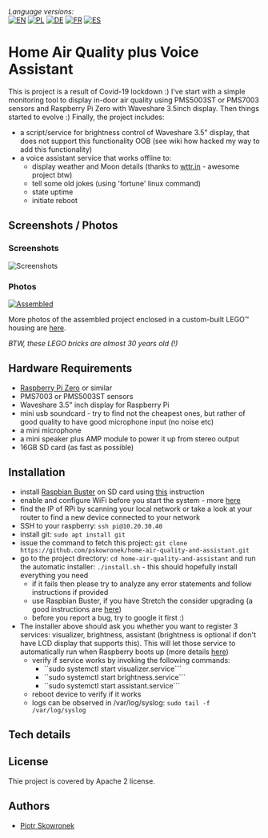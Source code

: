_Language versions:_\
[![EN](https://github.com/pskowronek/home-air-quality-and-assistant/raw/master/www/flags/lang-US.png)](https://github.com/pskowronek/home-air-quality-and-assistant) 
[![PL](https://github.com/pskowronek/home-air-quality-and-assistant/raw/master/www/flags/lang-PL.png)](https://translate.googleusercontent.com/translate_c?sl=en&tl=pl&u=https://github.com/pskowronek/home-air-quality-and-assistant)
[![DE](https://github.com/pskowronek/home-air-quality-and-assistant/raw/master/www/flags/lang-DE.png)](https://translate.googleusercontent.com/translate_c?sl=en&tl=de&u=https://github.com/pskowronek/home-air-quality-and-assistant)
[![FR](https://github.com/pskowronek/home-air-quality-and-assistant/raw/master/www/flags/lang-FR.png)](https://translate.googleusercontent.com/translate_c?sl=en&tl=fr&u=https://github.com/pskowronek/home-air-quality-and-assistant)
[![ES](https://github.com/pskowronek/home-air-quality-and-assistant/raw/master/www/flags/lang-ES.png)](https://translate.googleusercontent.com/translate_c?sl=en&tl=es&u=https://github.com/pskowronek/home-air-quality-and-assistant)

# Home Air Quality plus Voice Assistant

This is project is a result of Covid-19 lockdown :)
I've start with a simple monitoring tool to display in-door air quality using PMS5003ST or PMS7003 sensors and Raspberry Pi Zero with Waveshare 3.5inch display. Then things started to evolve :)
Finally, the project includes:
- a script/service for brightness control of Waveshare 3.5" display, that does not support this functionality OOB (see wiki how hacked my way to add this functionality)
- a voice assistant service that works offline to:
  - display weather and Moon details (thanks to [wttr.in](https://github.com/chubin/wttr.in) - awesome project btw)
  - tell some old jokes (using 'fortune' linux command)
  - state uptime
  - initiate reboot

## Screenshots / Photos

### Screenshots
![Screenshots](https://github.com/pskowronek/home-air-quality-and-assistant/raw/master/www/screenshots/screenshots.gif)


### Photos
[![Assembled](https://pskowronek.github.io/home-air-quality-and-assistant/www/assembled/01.JPG)](https://pskowronek.github.io/home-air-quality-and-assistant/www/assembled/index.html "Photos of the assembled home-air-quality-and-assistant")

More photos of the assembled project enclosed in a custom-built LEGO™ housing are [here](https://pskowronek.github.io/home-air-quality-and-assistant/www/assembled/index.html "Photos of assembled home-air-quality-and-assistant").

*BTW, these LEGO bricks are almost 30 years old (!)*


## Hardware Requirements

- [Raspberry Pi Zero](https://botland.com.pl/moduly-i-zestawy-raspberry-pi-zero/9749-raspberry-pi-zero-wh-512mb-ram-wifi-bt-41-ze-zlaczami.html) or similar
- PMS7003 or PMS5003ST sensors
- Waveshare 3.5" inch display for Raspberry Pi
- mini usb soundcard - try to find not the cheapest ones, but rather of good quality to have good microphone input (no noise etc)
- a mini microphone
- a mini speaker plus AMP module to power it up from stereo output
- 16GB SD card (as fast as possible)

## Installation

- install [Raspbian Buster](https://www.raspberrypi.org/downloads/) on SD card using [this](https://www.raspberrypi.org/documentation/installation/installing-images/README.md) instruction
- enable and configure WiFi before you start the system - more [here](https://howchoo.com/g/ndy1zte2yjn/how-to-set-up-wifi-on-your-raspberry-pi-without-ethernet)
- find the IP of RPi by scanning your local network or take a look at your router to find a new device connected to your network
- SSH to your raspberry: ```ssh pi@10.20.30.40```
- install git: ```sudo apt install git```
- issue the command to fetch this project: ```git clone https://github.com/pskowronek/home-air-quality-and-assistant.git```
- go to the project directory: ```cd home-air-quality-and-assistant``` and run the automatic installer: ```./install.sh``` - this should hopefully install everything you need
  - if it fails then please try to analyze any error statements and follow instructions if provided
  - use Raspbian Buster, if you have Stretch the consider upgrading (a good instructions are [here](http://baddotrobot.com/blog/2019/08/29/upgrade-raspian-stretch-to-buster/))
  - before you report a bug, try to google it first :)
- The installer above should ask you whether you want to register 3 services: visualizer, brightness, assistant (brightness is optional if don't have LCD display that supports this).
This will let those service to automatically run when Raspberry boots up (more details [here](https://www.raspberrypi.org/documentation/linux/usage/systemd.md))
  - verify if service works by invoking the following commands:
    - ``sudo systemctl start visualizer.service```
    - ``sudo systemctl start brightness.service```
    - ``sudo systemctl start assistant.service```
  - reboot device to verify if it works
  - logs can be observed in /var/log/syslog: ```sudo tail -f /var/log/syslog```

## Tech details


## License

Thie project is covered by Apache 2 license.

## Authors

- [Piotr Skowronek](https://github.com/pskowronek)

